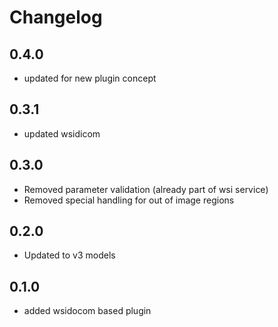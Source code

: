 # Changelog

## 0.4.0

- updated for new plugin concept

## 0.3.1

- updated wsidicom

## 0.3.0

- Removed parameter validation (already part of wsi service)
- Removed special handling for out of image regions

## 0.2.0

- Updated to v3 models

## 0.1.0

- added wsidocom based plugin
